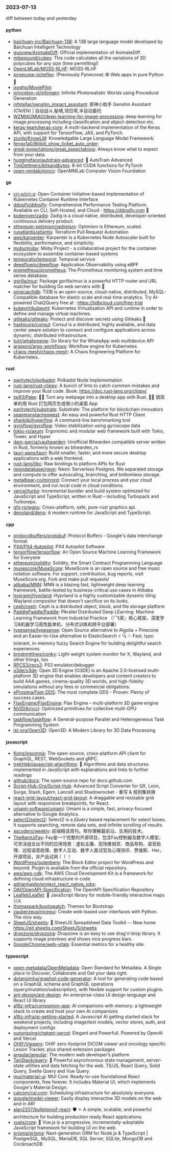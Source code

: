 ### 2023-07-13
diff between today and yesterday

#### python
* [baichuan-inc/Baichuan-13B](https://github.com/baichuan-inc/Baichuan-13B): A 13B large language model developed by Baichuan Intelligent Technology
* [guoyww/AnimateDiff](https://github.com/guoyww/AnimateDiff): Official implementation of AnimateDiff.
* [mikepound/cubes](https://github.com/mikepound/cubes): This code calculates all the variations of 3D polycubes for any size (time permitting!)
* [OpenLMLab/MOSS-RLHF](https://github.com/OpenLMLab/MOSS-RLHF): MOSS-RLHF
* [pynecone-io/reflex](https://github.com/pynecone-io/reflex): (Previously Pynecone) 🕸 Web apps in pure Python 🐍
* [jxxghp/MoviePilot](https://github.com/jxxghp/MoviePilot): 
* [princeton-vl/infinigen](https://github.com/princeton-vl/infinigen): Infinite Photorealistic Worlds using Procedural Generation
* [infstellar/genshin_impact_assistant](https://github.com/infstellar/genshin_impact_assistant): 原神小助手 Genshin Assistant (CN/EN) | 自动战斗,秘境,领日常,半自动委托
* [WZMIAOMIAO/deep-learning-for-image-processing](https://github.com/WZMIAOMIAO/deep-learning-for-image-processing): deep learning for image processing including classification and object-detection etc.
* [keras-team/keras-core](https://github.com/keras-team/keras-core): A multi-backend implementation of the Keras API, with support for TensorFlow, JAX, and PyTorch.
* [zjunlp/KnowLM](https://github.com/zjunlp/KnowLM): Knowledgable Large Language Model Framework.
* [fengx1a0/Bilibili_show_ticket_auto_order](https://github.com/fengx1a0/Bilibili_show_ticket_auto_order): 
* [great-expectations/great_expectations](https://github.com/great-expectations/great_expectations): Always know what to expect from your data.
* [huggingface/autotrain-advanced](https://github.com/huggingface/autotrain-advanced): 🤗 AutoTrain Advanced
* [TimDettmers/bitsandbytes](https://github.com/TimDettmers/bitsandbytes): 8-bit CUDA functions for PyTorch
* [open-mmlab/mmcv](https://github.com/open-mmlab/mmcv): OpenMMLab Computer Vision Foundation

#### go
* [cri-o/cri-o](https://github.com/cri-o/cri-o): Open Container Initiative-based implementation of Kubernetes Container Runtime Interface
* [ddosify/ddosify](https://github.com/ddosify/ddosify): Comprehensive Performance Testing Platform. Available on CLI, Self-Hosted, and Cloud - https://ddosify.com 🚀
* [koderover/zadig](https://github.com/koderover/zadig): Zadig is a cloud native, distributed, developer-oriented continuous delivery product.
* [ethereum-optimism/optimism](https://github.com/ethereum-optimism/optimism): Optimism is Ethereum, scaled.
* [runatlantis/atlantis](https://github.com/runatlantis/atlantis): Terraform Pull Request Automation
* [aws/karpenter](https://github.com/aws/karpenter): Karpenter is a Kubernetes Node Autoscaler built for flexibility, performance, and simplicity.
* [moby/moby](https://github.com/moby/moby): Moby Project - a collaborative project for the container ecosystem to assemble container-based systems
* [temporalio/temporal](https://github.com/temporalio/temporal): Temporal service
* [deepflowio/deepflow](https://github.com/deepflowio/deepflow): Application Observability using eBPF
* [prometheus/prometheus](https://github.com/prometheus/prometheus): The Prometheus monitoring system and time series database.
* [gorilla/mux](https://github.com/gorilla/mux): Package gorilla/mux is a powerful HTTP router and URL matcher for building Go web servers with 🦍
* [pingcap/tidb](https://github.com/pingcap/tidb): TiDB is an open-source, cloud-native, distributed, MySQL-Compatible database for elastic scale and real-time analytics. Try AI-powered Chat2Query free at : https://tidbcloud.com/free-trial
* [kubevirt/kubevirt](https://github.com/kubevirt/kubevirt): Kubernetes Virtualization API and runtime in order to define and manage virtual machines.
* [gitleaks/gitleaks](https://github.com/gitleaks/gitleaks): Protect and discover secrets using Gitleaks 🔑
* [hashicorp/consul](https://github.com/hashicorp/consul): Consul is a distributed, highly available, and data center aware solution to connect and configure applications across dynamic, distributed infrastructure.
* [tulir/whatsmeow](https://github.com/tulir/whatsmeow): Go library for the WhatsApp web multidevice API
* [argoproj/argo-workflows](https://github.com/argoproj/argo-workflows): Workflow engine for Kubernetes
* [chaos-mesh/chaos-mesh](https://github.com/chaos-mesh/chaos-mesh): A Chaos Engineering Platform for Kubernetes.

#### rust
* [paritytech/polkadot](https://github.com/paritytech/polkadot): Polkadot Node Implementation
* [rust-lang/rust-clippy](https://github.com/rust-lang/rust-clippy): A bunch of lints to catch common mistakes and improve your Rust code. Book: https://doc.rust-lang.org/clippy/
* [tw93/Pake](https://github.com/tw93/Pake): 🤱🏻 Turn any webpage into a desktop app with Rust. 🤱🏻 很简单的用 Rust 打包网页生成很小的桌面 App
* [paritytech/substrate](https://github.com/paritytech/substrate): Substrate: The platform for blockchain innovators
* [seanmonstar/reqwest](https://github.com/seanmonstar/reqwest): An easy and powerful Rust HTTP Client
* [sharkdp/hyperfine](https://github.com/sharkdp/hyperfine): A command-line benchmarking tool
* [gyroflow/gyroflow](https://github.com/gyroflow/gyroflow): Video stabilization using gyroscope data
* [tokio-rs/axum](https://github.com/tokio-rs/axum): Ergonomic and modular web framework built with Tokio, Tower, and Hyper
* [dani-garcia/vaultwarden](https://github.com/dani-garcia/vaultwarden): Unofficial Bitwarden compatible server written in Rust, formerly known as bitwarden_rs
* [tauri-apps/tauri](https://github.com/tauri-apps/tauri): Build smaller, faster, and more secure desktop applications with a web frontend.
* [rust-lang/libc](https://github.com/rust-lang/libc): Raw bindings to platform APIs for Rust
* [neondatabase/neon](https://github.com/neondatabase/neon): Neon: Serverless Postgres. We separated storage and compute to offer autoscaling, branching, and bottomless storage.
* [metalbear-co/mirrord](https://github.com/metalbear-co/mirrord): Connect your local process and your cloud environment, and run local code in cloud conditions.
* [vercel/turbo](https://github.com/vercel/turbo): Incremental bundler and build system optimized for JavaScript and TypeScript, written in Rust – including Turbopack and Turborepo.
* [gfx-rs/wgpu](https://github.com/gfx-rs/wgpu): Cross-platform, safe, pure-rust graphics api.
* [denoland/deno](https://github.com/denoland/deno): A modern runtime for JavaScript and TypeScript.

#### cpp
* [protocolbuffers/protobuf](https://github.com/protocolbuffers/protobuf): Protocol Buffers - Google's data interchange format
* [PX4/PX4-Autopilot](https://github.com/PX4/PX4-Autopilot): PX4 Autopilot Software
* [tensorflow/tensorflow](https://github.com/tensorflow/tensorflow): An Open Source Machine Learning Framework for Everyone
* [ethereum/solidity](https://github.com/ethereum/solidity): Solidity, the Smart Contract Programming Language
* [musescore/MuseScore](https://github.com/musescore/MuseScore): MuseScore is an open source and free music notation software. For support, contribution, bug reports, visit MuseScore.org. Fork and make pull requests!
* [alibaba/MNN](https://github.com/alibaba/MNN): MNN is a blazing fast, lightweight deep learning framework, battle-tested by business-critical use cases in Alibaba
* [hyprwm/Hyprland](https://github.com/hyprwm/Hyprland): Hyprland is a highly customizable dynamic tiling Wayland compositor that doesn't sacrifice on its looks.
* [ceph/ceph](https://github.com/ceph/ceph): Ceph is a distributed object, block, and file storage platform
* [PaddlePaddle/Paddle](https://github.com/PaddlePaddle/Paddle): PArallel Distributed Deep LEarning: Machine Learning Framework from Industrial Practice （『飞桨』核心框架，深度学习&机器学习高性能单机、分布式训练和跨平台部署）
* [typesense/typesense](https://github.com/typesense/typesense): Open Source alternative to Algolia + Pinecone and an Easier-to-Use alternative to ElasticSearch ⚡ 🔍 ✨ Fast, typo tolerant, in-memory fuzzy Search Engine for building delightful search experiences
* [brndnmtthws/conky](https://github.com/brndnmtthws/conky): Light-weight system monitor for X, Wayland, and other things, too
* [RPCS3/rpcs3](https://github.com/RPCS3/rpcs3): PS3 emulator/debugger
* [o3de/o3de](https://github.com/o3de/o3de): Open 3D Engine (O3DE) is an Apache 2.0-licensed multi-platform 3D engine that enables developers and content creators to build AAA games, cinema-quality 3D worlds, and high-fidelity simulations without any fees or commercial obligations.
* [eProsima/Fast-DDS](https://github.com/eProsima/Fast-DDS): The most complete DDS - Proven: Plenty of success cases.
* [FlaxEngine/FlaxEngine](https://github.com/FlaxEngine/FlaxEngine): Flax Engine – multi-platform 3D game engine
* [NVIDIA/nccl](https://github.com/NVIDIA/nccl): Optimized primitives for collective multi-GPU communication
* [taskflow/taskflow](https://github.com/taskflow/taskflow): A General-purpose Parallel and Heterogeneous Task Programming System
* [isl-org/Open3D](https://github.com/isl-org/Open3D): Open3D: A Modern Library for 3D Data Processing

#### javascript
* [Kong/insomnia](https://github.com/Kong/insomnia): The open-source, cross-platform API client for GraphQL, REST, WebSockets and gRPC.
* [trekhleb/javascript-algorithms](https://github.com/trekhleb/javascript-algorithms): 📝 Algorithms and data structures implemented in JavaScript with explanations and links to further readings
* [github/docs](https://github.com/github/docs): The open-source repo for docs.github.com
* [Script-Hub-Org/Script-Hub](https://github.com/Script-Hub-Org/Script-Hub): Advanced Script Converter for QX, Loon, Surge, Stash, Egern, LanceX and Shadowrocket - 重写 & 规则集转换
* [react-grid-layout/react-grid-layout](https://github.com/react-grid-layout/react-grid-layout): A draggable and resizable grid layout with responsive breakpoints, for React.
* [umami-software/umami](https://github.com/umami-software/umami): Umami is a simple, fast, privacy-focused alternative to Google Analytics.
* [select2/select2](https://github.com/select2/select2): Select2 is a jQuery based replacement for select boxes. It supports searching, remote data sets, and infinite scrolling of results.
* [ascoders/weekly](https://github.com/ascoders/weekly): 前端精读周刊。帮你理解最前沿、实用的技术。
* [TheRamU/Fay](https://github.com/TheRamU/Fay): Fay是一个完整的开源项目，包含Fay控制器及数字人模型，可灵活组合出不同的应用场景：虚拟主播、现场推销货、商品导购、语音助理、远程语音助理、数字人互动、数字人面试官及心理测评、贾维斯、Her。 开源项目，非产品试用！！！
* [WordPress/gutenberg](https://github.com/WordPress/gutenberg): The Block Editor project for WordPress and beyond. Plugin is available from the official repository.
* [aws/aws-cdk](https://github.com/aws/aws-cdk): The AWS Cloud Development Kit is a framework for defining cloud infrastructure in code
* [adrianhajdin/project_react_native_jobs](https://github.com/adrianhajdin/project_react_native_jobs): 
* [OAI/OpenAPI-Specification](https://github.com/OAI/OpenAPI-Specification): The OpenAPI Specification Repository
* [Leaflet/Leaflet](https://github.com/Leaflet/Leaflet): 🍃 JavaScript library for mobile-friendly interactive maps 🇺🇦
* [thomaspark/bootswatch](https://github.com/thomaspark/bootswatch): Themes for Bootstrap
* [zauberzeug/nicegui](https://github.com/zauberzeug/nicegui): Create web-based user interfaces with Python. The nice way.
* [SheetJS/sheetjs](https://github.com/SheetJS/sheetjs): 📗 SheetJS Spreadsheet Data Toolkit -- New home https://git.sheetjs.com/SheetJS/sheetjs
* [dropzone/dropzone](https://github.com/dropzone/dropzone): Dropzone is an easy to use drag'n'drop library. It supports image previews and shows nice progress bars.
* [GoogleChrome/web-vitals](https://github.com/GoogleChrome/web-vitals): Essential metrics for a healthy site.

#### typescript
* [open-metadata/OpenMetadata](https://github.com/open-metadata/OpenMetadata): Open Standard for Metadata. A Single place to Discover, Collaborate and Get your data right.
* [dotansimha/graphql-code-generator](https://github.com/dotansimha/graphql-code-generator): A tool for generating code based on a GraphQL schema and GraphQL operations (query/mutation/subscription), with flexible support for custom plugins.
* [ant-design/ant-design](https://github.com/ant-design/ant-design): An enterprise-class UI design language and React UI library
* [a16z-infra/companion-app](https://github.com/a16z-infra/companion-app): AI companions with memory: a lightweight stack to create and host your own AI companions
* [a16z-infra/ai-getting-started](https://github.com/a16z-infra/ai-getting-started): A Javascript AI getting started stack for weekend projects, including image/text models, vector stores, auth, and deployment configs
* [ourongxing/chatgpt-vercel](https://github.com/ourongxing/chatgpt-vercel): Elegant and Powerfull. Powered by OpenAI and Vercel.
* [OHIF/Viewers](https://github.com/OHIF/Viewers): OHIF zero-footprint DICOM viewer and oncology specific Lesion Tracker, plus shared extension packages
* [angular/angular](https://github.com/angular/angular): The modern web developer’s platform
* [TanStack/query](https://github.com/TanStack/query): 🤖 Powerful asynchronous state management, server-state utilities and data fetching for the web. TS/JS, React Query, Solid Query, Svelte Query and Vue Query.
* [mui/material-ui](https://github.com/mui/material-ui): MUI Core: Ready-to-use foundational React components, free forever. It includes Material UI, which implements Google's Material Design.
* [calcom/cal.com](https://github.com/calcom/cal.com): Scheduling infrastructure for absolutely everyone.
* [google/model-viewer](https://github.com/google/model-viewer): Easily display interactive 3D models on the web and in AR!
* [alan2207/bulletproof-react](https://github.com/alan2207/bulletproof-react): 🛡️ ⚛️ A simple, scalable, and powerful architecture for building production ready React applications.
* [vuejs/core](https://github.com/vuejs/core): 🖖 Vue.js is a progressive, incrementally-adoptable JavaScript framework for building UI on the web.
* [prisma/prisma](https://github.com/prisma/prisma): Next-generation ORM for Node.js & TypeScript | PostgreSQL, MySQL, MariaDB, SQL Server, SQLite, MongoDB and CockroachDB
